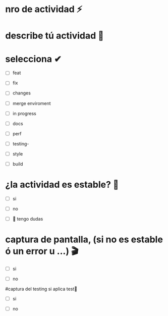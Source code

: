 # nro de actividad ⚡


# describe tú actividad 📜


# selecciona ✔
- [ ] feat
- [ ] fix
- [ ] changes
- [ ] merge enviroment
- [ ] in progress
- [ ] docs
- [ ] perf
- [ ] testing-
- [ ] style
- [ ] build


# ¿la actividad es estable? 🚀
- [ ] si
- [ ] no
- [ ] 🤔 tengo dudas


# captura de pantalla, (si no es estable ó un error u ...) 🎬
- [ ] si
- [ ] no



#captura del testing si aplica test🧪
- [ ] si
- [ ] no





